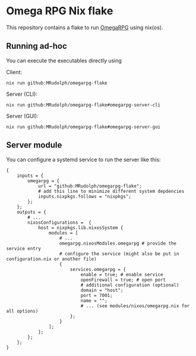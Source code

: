 # Omega RPG Nix flake

This repository contains a flake to run [OmegaRPG](https://github.com/R-Rudolph/OmegaRPG) using nix(os).

## Running ad-hoc

You can execute the executables directly using

Client:

    nix run github:MRudolph/omegarpg-flake 

Server (CLI):

    nix run github:MRudolph/omegarpg-flake#omegarpg-server-cli

Server (GUI):

    nix run github:MRudolph/omegarpg-flake#omegarpg-server-gui

## Server module

You can configure a systemd service to run the server like this:

    {
        inputs = {
            omegarpg = {
                url = "github:MRudolph/omegarpg-flake";
                # add this line to minimize different system depdencies
                inputs.nixpkgs.follows = "nixpkgs";
            };
        };
        outputs = {
            # ...
            nixosConfigurations =  {
                host = nixpkgs.lib.nixosSystem {
                    modules = [         
                        # ...       
                        omegarpg.nixosModules.omegarpg # provide the service entry
                        # configure the service (might also be put in configuration.nix or another file)
                        {
                            services.omegarpg = {
                                enable = true; # enable service
                                openFirewall = true; # open port
                                # additional configuration (optional)
                                domain = "host";
                                port = 7001;
                                name = "";
                                # ... (see modules/nixos/omegarpg.nix for all options)
                            };
                        }
                    ];
                };
            };
        };
    }